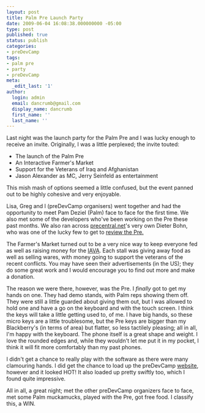 ```yaml
---
layout: post
title: Palm Pre Launch Party
date: 2009-06-04 16:08:38.000000000 -05:00
type: post
published: true
status: publish
categories:
- preDevCamp
tags:
- palm pre
- party
- preDevCamp
meta:
  _edit_last: '1'
author:
  login: admin
  email: dancrumb@gmail.com
  display_name: dancrumb
  first_name: ''
  last_name: ''
---
```

Last night was the launch party for the Palm Pre and I was lucky enough to receive an invite. Originally, I was a little perplexed; the invite touted:

*   The launch of the Palm Pre
*   An Interactive Farmer's Market
*   Support for the Veterans of Iraq and Afghanistan
*   Jason Alexander as MC, Jerry Seinfeld as entertainment

This mish mash of options seemed a little confused, but the event panned out to be highly cohesive and very enjoyable.

Lisa, Greg and I (preDevCamp organisers) went together and had the opportunity to meet Pam Deziel (Palm) face to face for the first time. We also met some of the developers who've been working on the Pre these past months. We also ran across [precentral.net](http://precentral.net)'s very own Dieter Bohn, who was one of the lucky few to get to [review the Pre.](http://www.precentral.net/palm-pre-review)

The Farmer's Market turned out to be a very nice way to keep everyone fed as well as raising money for the [IAVA](http://iava.org/). Each stall was giving away food as well as selling wares, with money going to support the veterans of the recent conflicts. You may have seen their advertisements (in the US); they do some great work and I would encourage you to find out more and make a donation.

The reason we were there, however, was the Pre. I _finally_ got to get my hands on one. They had demo stands, with Palm reps showing them off. They were still a little guarded about giving them out, but I was allowed to hold one and have a go on the keyboard and with the touch screen. I think the keys will take a little getting used to, of me. I have big hands, so these micro keys are a little troublesome, but the Pre keys are bigger than my Blackberry's (in terms of area) but flatter, so less tactilely pleasing; all in all, I'm happy with the keyboard. The phone itself is a great shape and weight. I love the rounded edges and, while they wouldn't let me put it in my pocket, I think it will fit more comfortably than my past phones.

I didn't get a chance to really play with the software as there were many clamouring hands. I did get the chance to load up the preDevCamp [website](http://predevcamp.org), however and it looked HOT! It also loaded up pretty swiftly too, which I found quite impressive.

All in all, a great night; met the other preDevCamp organizers face to face, met some Palm muckamucks, played with the Pre, got free food. I classify this, a WIN.
